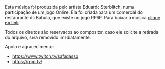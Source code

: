 Esta música foi produzida pelo artista Eduardo Sterblitch, numa participação de um jogo Online.
Ela foi criada para um comercial do restaurante do Babula, que existe no jogo RPRP.
Para baixar a música [clique no link](https://github.com/efo1291/edu-babula-rprp/raw/main/Edu_Babula.mp3)

Todos os direitos são reservados ao compositor, caso ele solicite a retirada do arquivo, será removido imediatamente.

Apoio e agradecimento:
- https://www.twitch.tv/safadasso
- https://rprp.tv/
